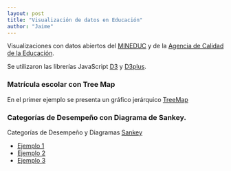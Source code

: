 ```yaml
---
layout: post
title: "Visualización de datos en Educación"
author: "Jaime"
---
```

Visualizaciones con datos abiertos del [MINEDUC](http://datosabiertos.mineduc.cl/) y de la [Agencia de Calidad de la Educación](http://informacionestadistica.agenciaeducacion.cl/#/bases).

Se utilizaron las librerías JavaScript [D3](https://d3js.org/) y [D3plus](https://d3plus.org/).

### Matrícula escolar con Tree Map
En el primer ejemplo se presenta un gráfico jerárquico [TreeMap](https://en.wikipedia.org/wiki/Treemapping)

<div id="viz"></div>

<script>
  var visualization = d3plus.viz()
    .container("#viz")
    .data({{site.data.matricula | jsonify}})
    .type("tree_map")
    .id(["REGION","COMUNA"])
    .size("MATRICULA")
    .format("es_ES")
    .draw()
</script>


### Categorías de Desempeño con Diagrama de Sankey.

Categorías de Desempeño y Diagramas [Sankey](https://es.wikipedia.org/wiki/Diagrama_de_Sankey)

* [Ejemplo 1](https://jmanquez.github.io/vis/vis_cd.html)
* [Ejemplo 2](https://jmanquez.github.io/vis/vis_cd2.html)
* [Ejemplo 3](https://jmanquez.github.io/vis/vis_cd3.html)
